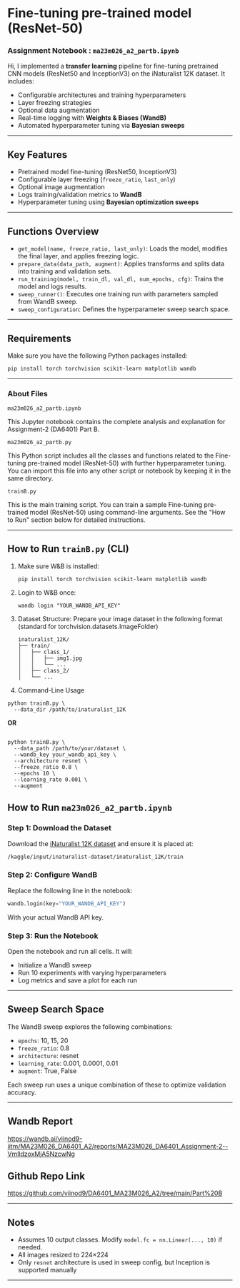 # Fine-tuning pre-trained model (ResNet-50)
### Assignment Notebook : `ma23m026_a2_partb.ipynb`
Hi, I implemented a **transfer learning** pipeline for fine-tuning pretrained CNN models (ResNet50 and InceptionV3) on the iNaturalist 12K dataset. It includes:

- Configurable architectures and training hyperparameters
- Layer freezing strategies
- Optional data augmentation
- Real-time logging with **Weights & Biases (WandB)**
- Automated hyperparameter tuning via **Bayesian sweeps**

---

## Key Features

- Pretrained model fine-tuning (ResNet50, InceptionV3)
- Configurable layer freezing (`freeze_ratio`, `last_only`)
- Optional image augmentation
- Logs training/validation metrics to **WandB**
- Hyperparameter tuning using **Bayesian optimization sweeps**

---

## Functions Overview

- `get_model(name, freeze_ratio, last_only)`: Loads the model, modifies the final layer, and applies freezing logic.
- `prepare_data(data_path, augment)`: Applies transforms and splits data into training and validation sets.
- `run_training(model, train_dl, val_dl, num_epochs, cfg)`: Trains the model and logs results.
- `sweep_runner()`: Executes one training run with parameters sampled from WandB sweep.
- `sweep_configuration`: Defines the hyperparameter sweep search space.

---

## Requirements

Make sure you have the following Python packages installed:

```bash
pip install torch torchvision scikit-learn matplotlib wandb
```

---

### About Files

```
ma23m026_a2_partb.ipynb
```

This Jupyter notebook contains the complete analysis and explanation for Assignment-2 (DA6401) Part B.

```
ma23m026_a2_partb.py
```

This Python script includes all the classes and functions related to the Fine-tuning pre-trained model (ResNet-50) with further hyperparameter tuning. You can import this file into any other script or notebook by keeping it in the same directory.

```
trainB.py
```

This is the main training script. You can train a sample Fine-tuning pre-trained model (ResNet-50) using command-line arguments. See the "How to Run" section below for detailed instructions.

---


## How to Run `trainB.py` (CLI)

1. Make sure W&B is installed:
   
   ```
   pip install torch torchvision scikit-learn matplotlib wandb

   ```

2. Login to W&B once:
   
   ```
   wandb login "YOUR_WANDB_API_KEY"

   ```

3. Dataset Structure:
   Prepare your image dataset in the following format (standard for torchvision.datasets.ImageFolder)

   ```
   inaturalist_12K/
   ├── train/
   │   ├── class_1/
   │   │   ├── img1.jpg
   │   │   └── ...
   │   ├── class_2/
   │   └── ...

   ```

5. Command-Line Usage

```
python trainB.py \
  --data_dir /path/to/inaturalist_12K
```
**OR**
```

python trainB.py \
  --data_path /path/to/your/dataset \
  --wandb_key your_wandb_api_key \
  --architecture resnet \
  --freeze_ratio 0.8 \
  --epochs 10 \
  --learning_rate 0.001 \
  --augment

```



## How to Run `ma23m026_a2_partb.ipynb`

### Step 1: Download the Dataset

Download the [iNaturalist 12K dataset](https://www.kaggle.com/datasets/viinod9/inaturalist-dataset) and ensure it is placed at:

```bash
/kaggle/input/inaturalist-dataset/inaturalist_12K/train
```

### Step 2: Configure WandB

Replace the following line in the notebook:

```python
wandb.login(key="YOUR_WANDB_API_KEY")
```

With your actual WandB API key.

### Step 3: Run the Notebook

Open the notebook and run all cells. It will:

- Initialize a WandB sweep
- Run 10 experiments with varying hyperparameters
- Log metrics and save a plot for each run

---

## Sweep Search Space

The WandB sweep explores the following combinations:

- `epochs`: 10, 15, 20  
- `freeze_ratio`: 0.8  
- `architecture`: resnet  
- `learning_rate`: 0.001, 0.0001, 0.01  
- `augment`: True, False

Each sweep run uses a unique combination of these to optimize validation accuracy.

---

## Wandb Report
https://wandb.ai/viinod9-iitm/MA23M026_DA6401_A2/reports/MA23M026_DA6401_Assignment-2--VmlldzoxMjA5NzcwNg

## Github Repo Link
https://github.com/viinod9/DA6401_MA23M026_A2/tree/main/Part%20B

---

## Notes

- Assumes 10 output classes. Modify `model.fc = nn.Linear(..., 10)` if needed.
- All images resized to 224×224
- Only `resnet` architecture is used in sweep config, but Inception is supported manually

---


